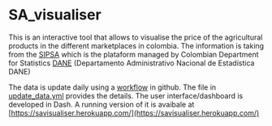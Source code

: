 # SA_visualiser
This is an interactive tool that allows to visualise the price of the agricultural products in the different  marketplaces in colombia. The information is taking from the [SIPSA](https://www.dane.gov.co/index.php/servicios-al-ciudadano/servicios-informacion/sipsa)  which is the plataform managed by Colombian Department for Statistics [DANE](https://www.dane.gov.co/) (Departamento Administrativo Nacional de Estadística DANE)

The data is update daily using a [workflow](https://docs.github.com/es/actions/learn-github-actions) in github. The file in [update_data.yml](https://raw.githubusercontent.com/endorgobio/SA_visualiser/31c89961f1f4aff444fe2af3a51de96fd954951c/.github/workflows/update_data.yml) provides the details. The user interface/dashboard is developed in Dash. A running version of it is avaibale at [https://savisualiser.herokuapp.com/](https://savisualiser.herokuapp.com/)
